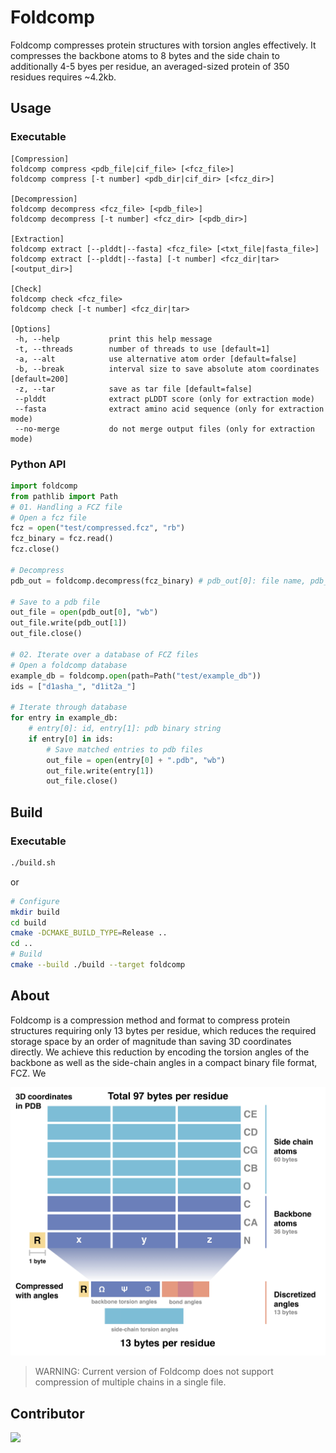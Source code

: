 # Foldcomp
Foldcomp compresses protein structures with torsion angles effectively. It compresses the backbone atoms to 8 bytes and the side chain to additionally 4-5 byes per residue, an averaged-sized protein of 350 residues requires ~4.2kb.

## Usage

### Executable
```
[Compression]
foldcomp compress <pdb_file|cif_file> [<fcz_file>]
foldcomp compress [-t number] <pdb_dir|cif_dir> [<fcz_dir>]

[Decompression]
foldcomp decompress <fcz_file> [<pdb_file>]
foldcomp decompress [-t number] <fcz_dir> [<pdb_dir>]

[Extraction]
foldcomp extract [--plddt|--fasta] <fcz_file> [<txt_file|fasta_file>]
foldcomp extract [--plddt|--fasta] [-t number] <fcz_dir|tar> [<output_dir>]

[Check]
foldcomp check <fcz_file>
foldcomp check [-t number] <fcz_dir|tar>

[Options]
 -h, --help           print this help message
 -t, --threads        number of threads to use [default=1]
 -a, --alt            use alternative atom order [default=false]
 -b, --break          interval size to save absolute atom coordinates [default=200]
 -z, --tar            save as tar file [default=false]
 --plddt              extract pLDDT score (only for extraction mode)
 --fasta              extract amino acid sequence (only for extraction mode)
 --no-merge           do not merge output files (only for extraction mode)
```

### Python API
```py
import foldcomp
from pathlib import Path
# 01. Handling a FCZ file
# Open a fcz file
fcz = open("test/compressed.fcz", "rb")
fcz_binary = fcz.read()
fcz.close()

# Decompress
pdb_out = foldcomp.decompress(fcz_binary) # pdb_out[0]: file name, pdb_out[1]: pdb binary string

# Save to a pdb file
out_file = open(pdb_out[0], "wb")
out_file.write(pdb_out[1])
out_file.close()

# 02. Iterate over a database of FCZ files
# Open a foldcomp database
example_db = foldcomp.open(path=Path("test/example_db"))
ids = ["d1asha_", "d1it2a_"]

# Iterate through database
for entry in example_db:
    # entry[0]: id, entry[1]: pdb binary string
    if entry[0] in ids:
        # Save matched entries to pdb files
        out_file = open(entry[0] + ".pdb", "wb")
        out_file.write(entry[1])
        out_file.close()
```

## Build

### Executable
```sh
./build.sh
```
or
```sh
# Configure
mkdir build
cd build
cmake -DCMAKE_BUILD_TYPE=Release ..
cd ..
# Build
cmake --build ./build --target foldcomp
```

## About

Foldcomp is a compression method and format to compress protein structures requiring only 13 bytes per residue, which reduces the required storage space by an order of magnitude than saving 3D coordinates directly. We achieve this reduction by encoding the torsion angles of the backbone as well as the side-chain angles in a compact binary file format, FCZ.
We

![abstract](.github/img/Abstract.jpg)

> WARNING: Current version of Foldcomp does not support compression of multiple chains in a single file.

## Contributor
<a href="https://github.com/steineggerlab/foldcomp/graphs/contributors">
  <img src="https://contributors-img.firebaseapp.com/image?repo=steineggerlab/foldcomp" />
</a>
